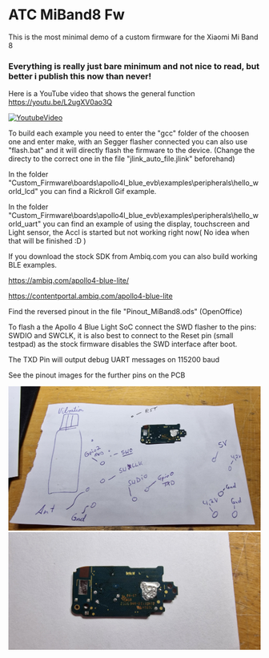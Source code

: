 # ATC MiBand8 Fw

This is the most minimal demo of a custom firmware for the Xiaomi Mi Band 8

### Everything is really just bare minimum and not nice to read, but better i publish this now than never!

Here is a YouTube video that shows the general function
https://youtu.be/L2ugXV0ao3Q

[![YoutubeVideo](https://img.youtube.com/vi/L2ugXV0ao3Q/0.jpg)](https://www.youtube.com/watch?v=L2ugXV0ao3Q)


To build each example you need to enter the "gcc" folder of the choosen one and enter make, with an Segger flasher connected you can also use "flash.bat" and it will directly flash the firmware to the device. (Change the directy to the correct one in the file "jlink_auto_file.jlink" beforehand)


In the folder "Custom_Firmware\boards\apollo4l_blue_evb\examples\peripherals\hello_world_lcd" you can find a Rickroll Gif example.

In the folder "Custom_Firmware\boards\apollo4l_blue_evb\examples\peripherals\hello_world_uart" you can find an example of using the display, touchscreen and Light sensor, the Accl is started but not working right now( No idea when that will be finished :D )


If you download the stock SDK from Ambiq.com you can also build working BLE examples.

https://ambiq.com/apollo4-blue-lite/

https://contentportal.ambiq.com/apollo4-blue-lite


Find the reversed pinout in the file "Pinout_MiBand8.ods" (OpenOffice)


To flash a the Apollo 4 Blue Light SoC connect the SWD flasher to the pins: SWDIO and SWCLK, it is also best to connect to the Reset pin (small testpad) as the stock firmware disables the SWD interface after boot.

The TXD Pin will output debug UART messages on 115200 baud

See the pinout images for the further pins on the PCB

<img width="600" alt="PCB_test_pins_pinout" src="PCB_test_pins_pinout.jpg">

<img width="600" alt="PCB_test_pins" src="PCB_test_pins.jpg">
